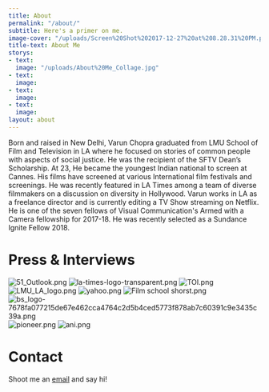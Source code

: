 ```yaml
---
title: About
permalink: "/about/"
subtitle: Here's a primer on me.
image-cover: "/uploads/Screen%20Shot%202017-12-27%20at%208.28.31%20PM.png"
title-text: About Me
storys:
- text: 
  image: "/uploads/About%20Me_Collage.jpg"
- text: 
  image: 
- text: 
  image: 
- text: 
  image: 
layout: about
---
```


Born and raised in New Delhi, Varun Chopra graduated from LMU School of Film and Television in LA where he focused on stories of common people with aspects of social justice. He was the recipient of the SFTV Dean’s Scholarship. At 23, He became the youngest Indian national to screen at Cannes. His films have screened at various International film festivals and screenings. He was recently featured in LA Times among a team of diverse filmmakers on a discussion on diversity in Hollywood. Varun works in LA as a freelance director and is currently editing a TV Show streaming on Netflix. He is one of the seven fellows of Visual Communication's Armed with a Camera fellowship for 2017-18. He was recently selected as a Sundance Ignite Fellow 2018.



# Press & Interviews

![51_Outlook.png](/uploads/outlook1.png)
![la-times-logo-transparent.png](/uploads/LATIMES1.png)
![TOI.png](/uploads/TOI1.png)
![LMU_LA_logo.png](/uploads/LMULA1.png)
![yahoo.png](/uploads/yahoo1.png)
![Film school shorst.png](/uploads/FSS1.png)
![bs_logo-7678fa077215de67e462cca4764c2d5b4ced5773f878ab7c60391c9e3435c39a.png](/uploads/BS1.png)
![pioneer.png](/uploads/pioneer1.png)
![ani.png](/uploads/ani1.png)



# Contact

Shoot me an [email](mailto:varun0693@gmail.com) and say hi!



